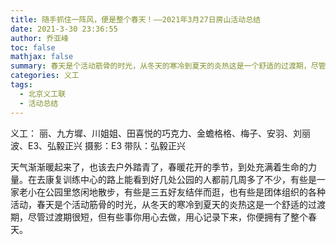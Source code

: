 ```yaml
---
title: 随手抓住一阵风，便是整个春天！——2021年3月27日房山活动总结
date: 2021-3-30 23:36:55
author: 乔亚峰
toc: false
mathjax: false
summary: 春天是个活动筋骨的时光，从冬天的寒冷到夏天的炎热这是一个舒适的过渡期，尽管过渡期很短，但有些事你用心去做，用心记录下来，你便拥有了整个春天。
categories: 义工
tags:
  - 北京义工联
  - 活动总结
---
```


义工： 丽、九方墀、川姐姐、田喜悦的巧克力、金蟾格格、梅子、安羽、刘丽波、E3、弘毅正兴
摄影：E3
带队：弘毅正兴

天气渐渐暖起来了，也该去户外踏青了，春暖花开的季节，到处充满着生命的力量。在去康复训练中心的路上能看到好几处公园的人都前几周多了不少，有些是一家老小在公园里悠闲地散步，有些是三五好友结伴而逛，也有些是团体组织的各种活动，春天是个活动筋骨的时光，从冬天的寒冷到夏天的炎热这是一个舒适的过渡期，尽管过渡期很短，但有些事你用心去做，用心记录下来，你便拥有了整个春天。